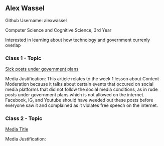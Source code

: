 
## Alex Wassel
Github Username: alexwassel

Computer Science and Cognitive Science, 3rd Year

Interested in learning about how technology and government currenly overlap


### Class 1 - Topic

[Sick posts under government plans](https://www.thesun.co.uk/news/9702223/instagram-facebook-youtube-face-fines-government-crackdown/)

Media Justification: This article relates to the week 1 lesson about Content Moderation because it talks about certain events that occured on social media platforms that did not follow the social media conditions, as in rude posts under government plans which is not allowed on the internet. Facebook, IG, and Youtube should have weeded out these posts before everyone saw it and complained as it violates free speech on the internet.

### Class 2 - Topic

[Media Title](link.com/to-media)

Media Justification:
